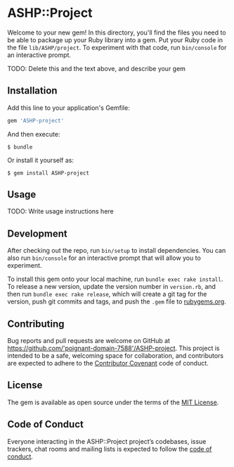 # ASHP::Project

Welcome to your new gem! In this directory, you'll find the files you need to be able to package up your Ruby library into a gem. Put your Ruby code in the file `lib/ASHP/project`. To experiment with that code, run `bin/console` for an interactive prompt.

TODO: Delete this and the text above, and describe your gem

## Installation

Add this line to your application's Gemfile:

```ruby
gem 'ASHP-project'
```

And then execute:

    $ bundle

Or install it yourself as:

    $ gem install ASHP-project

## Usage

TODO: Write usage instructions here

## Development

After checking out the repo, run `bin/setup` to install dependencies. You can also run `bin/console` for an interactive prompt that will allow you to experiment.

To install this gem onto your local machine, run `bundle exec rake install`. To release a new version, update the version number in `version.rb`, and then run `bundle exec rake release`, which will create a git tag for the version, push git commits and tags, and push the `.gem` file to [rubygems.org](https://rubygems.org).

## Contributing

Bug reports and pull requests are welcome on GitHub at https://github.com/'poignant-domain-7588'/ASHP-project. This project is intended to be a safe, welcoming space for collaboration, and contributors are expected to adhere to the [Contributor Covenant](http://contributor-covenant.org) code of conduct.

## License

The gem is available as open source under the terms of the [MIT License](https://opensource.org/licenses/MIT).

## Code of Conduct

Everyone interacting in the ASHP::Project project’s codebases, issue trackers, chat rooms and mailing lists is expected to follow the [code of conduct](https://github.com/'poignant-domain-7588'/ASHP-project/blob/master/CODE_OF_CONDUCT.md).
